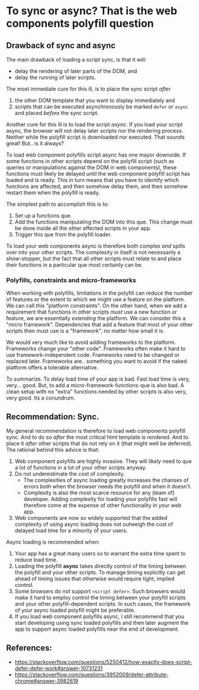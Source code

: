 # To sync or async? That is the web components polyfill question

## Drawback of sync and async
The main drawback of loading a script sync, is that it will:
* delay the rendering of later parts of the DOM, and
* delay the running of later scripts.

The most immediate cure for this ill, is to place the sync script *after* 
1. the other DOM template that you want to display immediately and 
2. scripts that can be executed asynchronously be marked `defer` or `async` 
and placed *before* the sync script.

Another cure for this ill is to load the script *async*.
If you load your script async, the browser will not delay 
later scripts nor the rendering process. 
Neither while the polyfill script is downloaded nor executed.
That sounds great! But.. is it always?

To load web component polyfills script async has one mayor downside.
If some functions in other scripts depend on the polyfill script 
(such as queries or manipulations against the DOM in web components),
these functions must likely be delayed until the web component polyfill script 
has loaded and is ready.
This in turn means that you have to identify which functions are affected, and then 
somehow delay them, and then somehow restart them when the polyfill is ready.

The simplest path to accomplish this is to:
1. Set up a functions que. 
2. Add the functions manipulating the DOM into this que. 
This change must be done inside all the other affected scripts in your app.
3. Trigger this que from the polyfill loader.

To load your web components async is therefore both complex *and* spills over into your other scripts.
The complexity in itself is not necessarily a show-stopper, but 
the fact that all other scripts must relate to and place their functions in a particular que 
most certainly can be.

### Polyfills, constraints and micro-frameworks
When working with polyfills, limitations in the polyfill can reduce the number of features 
or the extent to which we might use a feature on the platform. 
We can call this "platform constraints".
On the other hand, when we add a requirement that functions in other scripts 
*must* use a new function or feature, we are essentially *extending* the platform. 
We can consider this a "micro framework".
Dependencies that add a feature that most of your other scripts then must use is a "framework", 
no matter how small it is.

We would very much like to avoid adding frameworks to the platform.
Frameworks change your "other code". 
Frameworks often make it hard to use framework-independent code.
Frameworks need to be changed or replaced later.
Frameworks are.. something you want to avoid if the naked platform offers a tolerable alternative.

To summarize. To delay load time of your app is bad. Fast load time is very, very... good.
But, to add a micro-framework-functions-que is also bad. 
A clean setup with no "extra" functions needed by other scripts is also very, very good. 
Its a conundrum.

## Recommendation: Sync.
My general recommendation is therefore to load web components polyfill sync. 
And to do so *after* the most critical html template is rendered.
And to place it *after* other scripts that do not rely on it (that might well be deferred).
The rational behind this advice is that:
1. Web component polyfills are highly invasive. 
They will likely need to que a lot of functions in a lot of your other scripts anyway.
2. Do not underestimate the cost of complexity.
   * The complexities of async loading greatly increases the chanses of errors *both* 
   when the browser needs the polyfill *and* when it doesn't.
   * Complexity is also the most scarce resource for any (team of) developer.
   Adding complexity for loading your polyfills fast will therefore come at the expense of other
   functionality in your web app. 
3. Web components are now so widely supported that the added complexity of using async loading
does not outweigh the cost of delayed load time for a minority of your users. 

Async loading is recommended when:
1. Your app has a great many users so to warrant the extra time spent to reduce load time.
2. Loading the polyfill **async** takes directly control of the timing between 
the polyfill and your other scripts. To manage timing explicitly can get ahead of 
timing issues that otherwise would require tight, implied control.
3. Some browsers do not support `<script defer>`. Such browsers would make it hard to employ
control the timing between your polyfill scripts and your other polyfill-dependent scripts.
In such cases, the framework of your async loaded polyfill might be preferable.
4. If you load web component polyfills async, I still recommend that you start 
developing using sync loaded polyfills and then later augment the app to support async 
loaded polyfills near the end of development.

## References:
 * https://stackoverflow.com/questions/5250412/how-exactly-does-script-defer-defer-work#answer-10731231
 * https://stackoverflow.com/questions/3952009/defer-attribute-chrome#answer-3982619
 
<!--
1. you might need to delay calls to functions that require web component APIs to be present,
such as:
   * `customElements.define`, calls that you need to register new html-tags
   * `myCustomElement.shadowRoot`, queries or manipulation of DOM that require shadowDom API,
   * `.innerHTML`, `.children` or `.querySelector()` calls that anticipates a structure of the DOM 
      not yet set up.

2. Polyfilling web components is heavily interfering with the DOM.
Queries and manipulation of the DOM can therefore in some instances be affected 
by the polyfill, and such functions should therefore also be queued and run *after*
the polyfill has loaded.
-->

<!--
### Questions to ask when you consider async vs sync
If you in order to load the polyfill async need to add a micro-framework-functions-que dependency 
to your entire app, you most definitively want to evaluate whether or not this is worth it.
Here are some of the questions you might ask yourself:

* When will the need for the polyfill diminish so that I can remove the dependency?
* How much extra complexity and thereby risk of errors am I adding by adding this dependency?
* Will the complexity of the functions que come at the expense of functionality in my app?
Will I have to wait to add other functions due to the complexity added by the functions que?
* How many of my users are affected by the change? And how much time does it really cost them?
* How long until these users browsers update so to void the need to wait for the polyfill?
* How critical is it for your application to decrease the wait for this group of users? 
How many users are affected?
-->